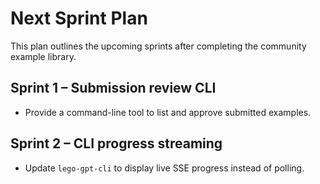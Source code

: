 # Next Sprint Plan

This plan outlines the upcoming sprints after completing the community example library.

## Sprint 1 – Submission review CLI
* Provide a command-line tool to list and approve submitted examples.

## Sprint 2 – CLI progress streaming
* Update `lego-gpt-cli` to display live SSE progress instead of polling.

